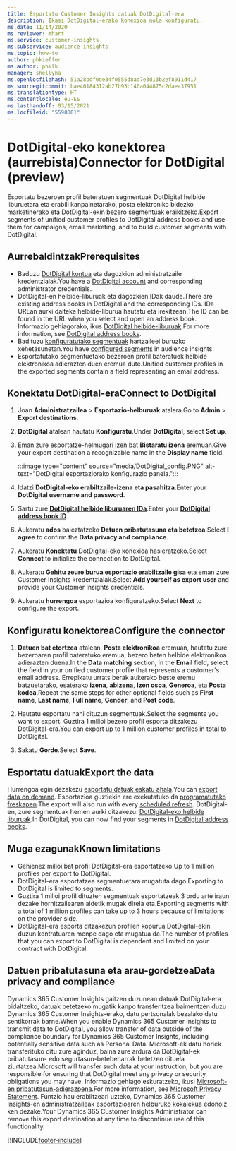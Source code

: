 ```yaml
---
title: Esportatu Customer Insights datuak DotDigital-era
description: Ikasi DotDigital-erako konexioa nola konfiguratu.
ms.date: 11/14/2020
ms.reviewer: mhart
ms.service: customer-insights
ms.subservice: audience-insights
ms.topic: how-to
author: phkieffer
ms.author: philk
manager: shellyha
ms.openlocfilehash: 51a28bdf0de34f0555d8ad7e3d13b2ef8911d417
ms.sourcegitcommit: bae40184312ab27b95c140a044875c2daea37951
ms.translationtype: HT
ms.contentlocale: eu-ES
ms.lasthandoff: 03/15/2021
ms.locfileid: "5598001"
---
```

# <a name="connector-for-dotdigital-preview"></a><span data-ttu-id="1bfcf-103">DotDigital-eko konektorea (aurrebista)</span><span class="sxs-lookup"><span data-stu-id="1bfcf-103">Connector for DotDigital (preview)</span></span>

<span data-ttu-id="1bfcf-104">Esportatu bezeroen profil bateratuen segmentuak DotDigital helbide liburuetara eta erabili kanpainetarako, posta elektroniko bidezko marketinerako eta DotDigital-ekin bezero segmentuak eraikitzeko.</span><span class="sxs-lookup"><span data-stu-id="1bfcf-104">Export segments of unified customer profiles to DotDigital address books and use them for campaigns, email marketing, and to build customer segments with DotDigital.</span></span> 

## <a name="prerequisites"></a><span data-ttu-id="1bfcf-105">Aurrebaldintzak</span><span class="sxs-lookup"><span data-stu-id="1bfcf-105">Prerequisites</span></span>

-   <span data-ttu-id="1bfcf-106">Baduzu [DotDigital kontua](https://dotdigital.com/) eta dagozkion administratzaile kredentzialak.</span><span class="sxs-lookup"><span data-stu-id="1bfcf-106">You have a [DotDigital account](https://dotdigital.com/) and corresponding administrator credentials.</span></span>
-   <span data-ttu-id="1bfcf-107">DotDigital-en helbide-liburuak eta dagozkien IDak daude.</span><span class="sxs-lookup"><span data-stu-id="1bfcf-107">There are existing address books in DotDigital and the corresponding IDs.</span></span> <span data-ttu-id="1bfcf-108">IDa URLan aurki daiteke helbide-liburua hautatu eta irekitzean.</span><span class="sxs-lookup"><span data-stu-id="1bfcf-108">The ID can be found in the URL when you select and open an address book.</span></span> <span data-ttu-id="1bfcf-109">Informazio gehiagorako, ikus [DotDigital helbide-liburuak](https://support.dotdigital.com/hc/articles/212211968-Creating-an-address-book).</span><span class="sxs-lookup"><span data-stu-id="1bfcf-109">For more information, see [DotDigital address books](https://support.dotdigital.com/hc/articles/212211968-Creating-an-address-book).</span></span>
-   <span data-ttu-id="1bfcf-110">Badituzu [konfiguratutako segmentuak](segments.md) hartzaileei buruzko xehetasunetan.</span><span class="sxs-lookup"><span data-stu-id="1bfcf-110">You have [configured segments](segments.md) in audience insights.</span></span>
-   <span data-ttu-id="1bfcf-111">Esportatutako segmentuetako bezeroen profil bateratuek helbide elektronikoa adierazten duen eremua dute.</span><span class="sxs-lookup"><span data-stu-id="1bfcf-111">Unified customer profiles in the exported segments contain a field representing an email address.</span></span>

## <a name="connect-to-dotdigital"></a><span data-ttu-id="1bfcf-112">Konektatu DotDigital-era</span><span class="sxs-lookup"><span data-stu-id="1bfcf-112">Connect to DotDigital</span></span>

1. <span data-ttu-id="1bfcf-113">Joan **Administratzailea** > **Esportazio-helburuak** atalera.</span><span class="sxs-lookup"><span data-stu-id="1bfcf-113">Go to **Admin** > **Export destinations**.</span></span>

1. <span data-ttu-id="1bfcf-114">**DotDigital** atalean hautatu **Konfiguratu**.</span><span class="sxs-lookup"><span data-stu-id="1bfcf-114">Under **DotDigital**, select **Set up**.</span></span>

1. <span data-ttu-id="1bfcf-115">Eman zure esportatze-helmugari izen bat **Bistaratu izena** eremuan.</span><span class="sxs-lookup"><span data-stu-id="1bfcf-115">Give your export destination a recognizable name in the **Display name** field.</span></span>

   :::image type="content" source="media/DotDigital_config.PNG" alt-text="DotDigital esportaziorako konfigurazio panela.":::

1. <span data-ttu-id="1bfcf-117">Idatzi **DotDigital-eko erabiltzaile-izena eta pasahitza**.</span><span class="sxs-lookup"><span data-stu-id="1bfcf-117">Enter your **DotDigital username and password**.</span></span>

1. <span data-ttu-id="1bfcf-118">Sartu zure **[DotDigital helbide liburuaren IDa](https://support.dotdigital.com/hc/articles/212211968-Creating-an-address-book)**.</span><span class="sxs-lookup"><span data-stu-id="1bfcf-118">Enter your **[DotDigital address book ID](https://support.dotdigital.com/hc/articles/212211968-Creating-an-address-book)**.</span></span>

1. <span data-ttu-id="1bfcf-119">Aukeratu **ados** baieztatzeko **Datuen pribatutasuna eta betetzea**.</span><span class="sxs-lookup"><span data-stu-id="1bfcf-119">Select **I agree** to confirm the **Data privacy and compliance**.</span></span>

1. <span data-ttu-id="1bfcf-120">Aukeratu **Konektatu** DotDigital-eko konexioa hasieratzeko.</span><span class="sxs-lookup"><span data-stu-id="1bfcf-120">Select **Connect** to initialize the connection to DotDigital.</span></span>

1. <span data-ttu-id="1bfcf-121">Aukeratu **Gehitu zeure burua esportazio erabiltzaile gisa** eta eman zure Customer Insights kredentzialak.</span><span class="sxs-lookup"><span data-stu-id="1bfcf-121">Select **Add yourself as export user** and provide your Customer Insights credentials.</span></span>

1. <span data-ttu-id="1bfcf-122">Aukeratu **hurrengoa** esportazioa konfiguratzeko.</span><span class="sxs-lookup"><span data-stu-id="1bfcf-122">Select **Next** to configure the export.</span></span>

## <a name="configure-the-connector"></a><span data-ttu-id="1bfcf-123">Konfiguratu konektorea</span><span class="sxs-lookup"><span data-stu-id="1bfcf-123">Configure the connector</span></span>

1. <span data-ttu-id="1bfcf-124">**Datuen bat etortzea** atalean, **Posta elektronikoa** eremuan, hautatu zure bezeroaren profil bateratuko eremua, bezero baten helbide elektronikoa adierazten duena.</span><span class="sxs-lookup"><span data-stu-id="1bfcf-124">In the **Data matching** section, in the **Email** field, select the field in your unified customer profile that represents a customer's email address.</span></span> <span data-ttu-id="1bfcf-125">Errepikatu urrats berak aukerako beste eremu batzuetarako, esaterako **izena**, **abizena**, **Izen osoa**, **Generoa**, eta **Posta kodea**.</span><span class="sxs-lookup"><span data-stu-id="1bfcf-125">Repeat the same steps for other optional fields such as **First name**, **Last name**, **Full name**, **Gender**, and **Post code**.</span></span>

1. <span data-ttu-id="1bfcf-126">Hautatu esportatu nahi dituzun segmentuak.</span><span class="sxs-lookup"><span data-stu-id="1bfcf-126">Select the segments you want to export.</span></span> <span data-ttu-id="1bfcf-127">Guztira 1 milioi bezero profil esporta ditzakezu DotDigital-era.</span><span class="sxs-lookup"><span data-stu-id="1bfcf-127">You can export up to 1 million customer profiles in total to DotDigital.</span></span>

1. <span data-ttu-id="1bfcf-128">Sakatu **Gorde**.</span><span class="sxs-lookup"><span data-stu-id="1bfcf-128">Select **Save**.</span></span>

## <a name="export-the-data"></a><span data-ttu-id="1bfcf-129">Esportatu datuak</span><span class="sxs-lookup"><span data-stu-id="1bfcf-129">Export the data</span></span>

<span data-ttu-id="1bfcf-130">Hurrengoa egin dezakezu [esportatu datuak eskatu ahala](export-destinations.md).</span><span class="sxs-lookup"><span data-stu-id="1bfcf-130">You can [export data on demand](export-destinations.md).</span></span> <span data-ttu-id="1bfcf-131">Esportazioa guztiekin ere exekutatuko da [programatutako freskapen](system.md#schedule-tab).</span><span class="sxs-lookup"><span data-stu-id="1bfcf-131">The export will also run with every [scheduled refresh](system.md#schedule-tab).</span></span> <span data-ttu-id="1bfcf-132">DotDigital-en, zure segmentuak hemen aurki ditzakezu: [DotDigital-eko helbide liburuak](https://support.dotdigital.com/hc/articles/212211968-Creating-an-address-book).</span><span class="sxs-lookup"><span data-stu-id="1bfcf-132">In DotDigital, you can now find your segments in [DotDigital address books](https://support.dotdigital.com/hc/articles/212211968-Creating-an-address-book).</span></span>

## <a name="known-limitations"></a><span data-ttu-id="1bfcf-133">Muga ezagunak</span><span class="sxs-lookup"><span data-stu-id="1bfcf-133">Known limitations</span></span>

- <span data-ttu-id="1bfcf-134">Gehienez milioi bat profil DotDigital-era esportatzeko.</span><span class="sxs-lookup"><span data-stu-id="1bfcf-134">Up to 1 million profiles per export to DotDigital.</span></span>
- <span data-ttu-id="1bfcf-135">DotDigital-era esportatzea segmentuetara mugatuta dago.</span><span class="sxs-lookup"><span data-stu-id="1bfcf-135">Exporting to DotDigital is limited to segments.</span></span>
- <span data-ttu-id="1bfcf-136">Guztira 1 milioi profil dituzten segmentuak esportatzeak 3 ordu arte iraun dezake hornitzailearen aldetik mugak direla eta.</span><span class="sxs-lookup"><span data-stu-id="1bfcf-136">Exporting segments with a total of 1 million profiles can take up to 3 hours because of limitations on the provider side.</span></span> 
- <span data-ttu-id="1bfcf-137">DotDigital-era esporta ditzakezun profilen kopurua DotDigital-ekin duzun kontratuaren menpe dago eta mugatua da.</span><span class="sxs-lookup"><span data-stu-id="1bfcf-137">The number of profiles that you can export to DotDigital is dependent and limited on your contract with DotDigital.</span></span>

## <a name="data-privacy-and-compliance"></a><span data-ttu-id="1bfcf-138">Datuen pribatutasuna eta arau-gordetzea</span><span class="sxs-lookup"><span data-stu-id="1bfcf-138">Data privacy and compliance</span></span>

<span data-ttu-id="1bfcf-139">Dynamics 365 Customer Insights gaitzen duzunean datuak DotDigital-era bidaltzeko, datuak betetzeko mugatik kanpo transferitzea baimentzen duzu Dynamics 365 Customer Insights-erako, datu pertsonalak bezalako datu sentikorrak barne.</span><span class="sxs-lookup"><span data-stu-id="1bfcf-139">When you enable Dynamics 365 Customer Insights to transmit data to DotDigital, you allow transfer of data outside of the compliance boundary for Dynamics 365 Customer Insights, including potentially sensitive data such as Personal Data.</span></span> <span data-ttu-id="1bfcf-140">Microsoft-ek datu horiek transferituko ditu zure aginduz, baina zure ardura da DotDigital-ek pribatutasun- edo segurtasun-betebeharrak betetzen dituela ziurtatzea.</span><span class="sxs-lookup"><span data-stu-id="1bfcf-140">Microsoft will transfer such data at your instruction, but you are responsible for ensuring that DotDigital meet any privacy or security obligations you may have.</span></span> <span data-ttu-id="1bfcf-141">Informazio gehiago eskuratzeko, ikusi [Microsoft-en pribatutasun-adierazpena](https://go.microsoft.com/fwlink/?linkid=396732).</span><span class="sxs-lookup"><span data-stu-id="1bfcf-141">For more information, see [Microsoft Privacy Statement](https://go.microsoft.com/fwlink/?linkid=396732).</span></span>
<span data-ttu-id="1bfcf-142">Funtzio hau erabiltzeari uzteko, Dynamics 365 Customer Insights-en administratzaileak esportazioaren helburuko kokalekua edonoiz ken dezake.</span><span class="sxs-lookup"><span data-stu-id="1bfcf-142">Your Dynamics 365 Customer Insights Administrator can remove this export destination at any time to discontinue use of this functionality.</span></span>


[!INCLUDE[footer-include](../includes/footer-banner.md)]